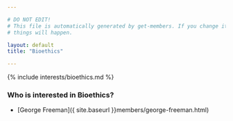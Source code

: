 ```yaml
---

# DO NOT EDIT!
# This file is automatically generated by get-members. If you change it, bad
# things will happen.

layout: default
title: "Bioethics"

---
```


{% include interests/bioethics.md %}

### Who is interested in Bioethics?


* [George Freeman]({ site.baseurl }}members/george-freeman.html)
